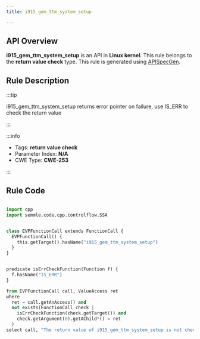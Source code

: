 ```yaml
---
title: i915_gem_ttm_system_setup

---
```



## API Overview
**i915_gem_ttm_system_setup** is an API in **Linux kernel**. This rule belongs to the **return value check** type. This rule is generated using [APISpecGen](../../tools/APISpecGen).
## Rule Description

:::tip

i915_gem_ttm_system_setup returns error pointer on failure, use IS_ERR to check the return value

:::

:::info

- Tags: **return value check**
- Parameter Index: **N/A**
- CWE Type: **CWE-253**

:::

## Rule Code
```python

import cpp
import semmle.code.cpp.controlflow.SSA


class EVPFunctionCall extends FunctionCall {
  EVPFunctionCall() {
    this.getTarget().hasName("i915_gem_ttm_system_setup")
  }
}


predicate isErrCheckFunction(Function f) {
  f.hasName("IS_ERR") 
}

from EVPFunctionCall call, ValueAccess ret
where
  ret = call.getAnAccess() and
  not exists(FunctionCall check |
    isErrCheckFunction(check.getTarget()) and
    check.getArgument(0).getAChild*() = ret
  )
select call, "The return value of i915_gem_ttm_system_setup is not checked with IS_ERR."
    
```